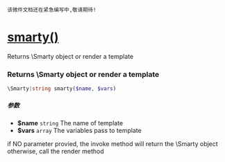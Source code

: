     该微件文档还在紧急编写中,敬请期待!
[smarty()](http://twinh.github.io/widget/api/smarty)
====================================================

Returns \Smarty object or render a template

### Returns \Smarty object or render a template
```php
\Smarty|string smarty($name, $vars)
```

##### 参数
* **$name** `string` The name of template
* **$vars** `array` The variables pass to template


if NO parameter provied, the invoke method will return the \Smarty
object otherwise, call the render method
